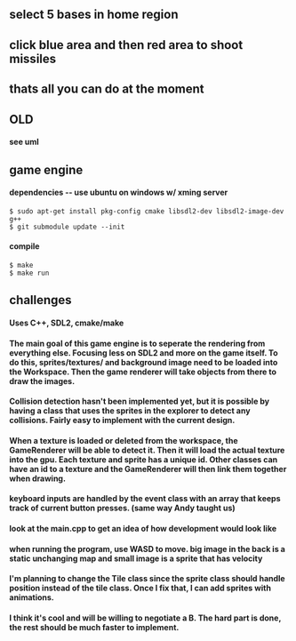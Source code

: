 ## select 5 bases in home region
## click blue area and then red area to shoot missiles
## thats all you can do at the moment

## OLD
#### see uml
## game engine
#### dependencies -- use ubuntu on windows w/ xming server
```console
$ sudo apt-get install pkg-config cmake libsdl2-dev libsdl2-image-dev g++
$ git submodule update --init
```
#### compile
```console
$ make
$ make run
```
## challenges
#### Uses C++, SDL2, cmake/make
#### The main goal of this game engine is to seperate the rendering from everything else. Focusing less on SDL2 and more on the game itself. To do this, sprites/textures/ and background image need to be loaded into the Workspace. Then the game renderer will take objects from there to draw the images.
#### Collision detection hasn't been implemented yet, but it is possible by having a class that uses the sprites in the explorer to detect any collisions. Fairly easy to implement with the current design.
#### When a texture is loaded or deleted from the workspace, the GameRenderer will be able to detect it. Then it will load the actual texture into the gpu. Each texture and sprite has a unique id. Other classes can have an id to a texture and the GameRenderer will then link them together when drawing.
#### keyboard inputs are handled by the event class with an array that keeps track of current button presses. (same way Andy taught us)
#### look at the main.cpp to get an idea of how development would look like
#### when running the program, use WASD to move. big image in the back is a static unchanging map and small image is a sprite that has velocity
#### I'm planning to change the Tile class since the sprite class should handle position instead of the tile class. Once I fix that, I can add sprites with animations.
#### I think it's cool and will be willing to negotiate a B. The hard part is done, the rest should be much faster to implement.
